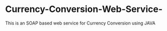 # Currency-Conversion-Web-Service-
This is an SOAP based web service for Currency Conversion using JAVA
